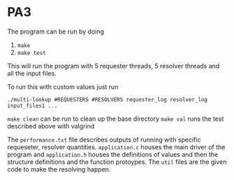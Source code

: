# PA3

The program can be run by doing 
1. `make`
1. `make test`

This will run the program with 5 requester threads, 5 resolver threads and all the input files.

To run this with custom values just run

`./multi-lookup #REQUESTERS #RESOLVERS requester_log resolver_log input_files1 ...`

`make clean` can be run to clean up the base directory
`make val` runs the test described above with valgrind

The `performance.txt` file describes outputs of running with specific requeseter, resolver quantities.
`application.c` houses the main driver of the program and `application.h` houses the definitions of values and then the structure definitions and the function protoypes. The `util` files are the given code to make the resolving happen.
